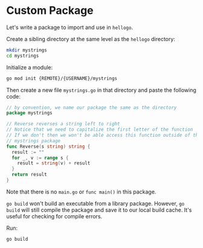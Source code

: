 # Custom Package

Let's write a package to import and use in `hellogo`.

Create a sibling directory at the same level as the `hellogo` directory:

```bash
mkdir mystrings
cd mystrings
```

Initialize a module:

```bash
go mod init {REMOTE}/{USERNAME}/mystrings
```

Then create a new file `mystrings.go` in that directory and paste the following code:

```go
// by convention, we name our package the same as the directory
package mystrings

// Reverse reverses a string left to right
// Notice that we need to capitalize the first letter of the function
// If we don't then we won't be able access this function outside of the
// mystrings package
func Reverse(s string) string {
  result := ""
  for _, v := range s {
    result = string(v) + result
  }
  return result
}
```

Note that there is no `main.go` or `func main()` in this package.

`go build` won't build an executable from a library package. However, `go build` will still compile the package and save it to our local build cache. It's useful for checking for compile errors.

Run:

```bash
go build
```
